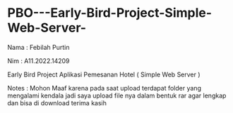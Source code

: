 # PBO---Early-Bird-Project-Simple-Web-Server-
Nama : Febilah Purtin 

Nim  : A11.2022.14209


Early Bird Project Aplikasi Pemesanan Hotel ( Simple Web Server ) 

Notes : Mohon Maaf karena pada saat upload terdapat folder yang mengalami kendala jadi saya upload file nya dalam bentuk rar agar lengkap dan bisa di download terima kasih
